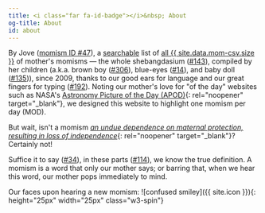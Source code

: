 ```yaml
---
title: <i class="far fa-id-badge"></i>&nbsp; About
og-title: About
id: about
---
```

By Jove ([momism ID #47](/dictionary/047)),  a [searchable](/search) list of [all {{ site.data.mom-csv.size }}](/list) of mother's momisms — the whole shebangdasium ([#143](/dictionary/143)), compiled by her children (a.k.a. brown boy ([#306](/dictionary/306)), blue-eyes ([#14](/dictionary/014)), and baby doll ([#135](/dictionary/135))), since 2009, thanks to our good ears for language and our great fingers for typing ([#192](/dictionary/192)). Noting our mother's love for "of the day" websites such as NASA's [Astronomy Picture of the Day (APOD)](https://apod.nasa.gov/apod/){: rel="noopener" target="_blank"}, we designed this website to highlight one momism per day (MOD).

But wait, isn't a momism [_an undue dependence on maternal protection, resulting in loss of independence_](https://www.dictionary.com/browse/momism){: rel="noopener" target="_blank"}? Certainly not! 

Suffice it to say ([#34](/dictionary/034)), in these parts ([#114](/dictionary/114)), we know the true definition. A momism is a word that only our mother says; or barring that, when we hear this word, our mother pops immediately to mind.

Our faces upon hearing a new momism: ![confused smiley]({{ site.icon }}){: height="25px" width="25px" class="w3-spin"}
